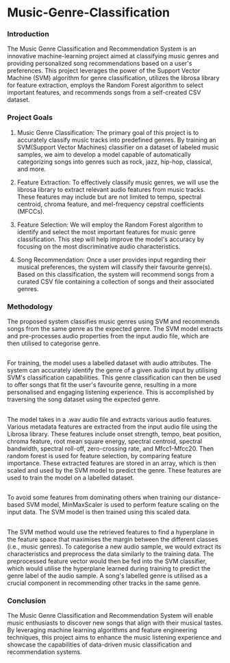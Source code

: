 # Music-Genre-Classification
### Introduction
The Music Genre Classification and Recommendation System is an innovative machine-learning project aimed at classifying music genres and providing personalized song recommendations based on a user's preferences. This project leverages the power of the Support Vector Machine (SVM) algorithm for genre classification, utilizes the librosa library for feature extraction, employs the Random Forest algorithm to select important features, and recommends songs from a self-created CSV dataset.
### Project Goals
1. Music Genre Classification: The primary goal of this project is to accurately classify music tracks into predefined genres. By training an SVM(Support Vector Machines) classifier on a dataset of labeled music samples, we aim to develop a model capable of automatically categorizing songs into genres such as rock, jazz, hip-hop, classical, and more.

2. Feature Extraction: To effectively classify music genres, we will use the librosa library to extract relevant audio features from music tracks. These features may include but are not limited to tempo, spectral centroid, chroma feature, and mel-frequency cepstral coefficients (MFCCs).

3. Feature Selection: We will employ the Random Forest algorithm to identify and select the most important features for music genre classification. This step will help improve the model's accuracy by focusing on the most discriminative audio characteristics.

4. Song Recommendation: Once a user provides input regarding their musical preferences, the system will classify their favourite genre(s). Based on this classification, the system will recommend songs from a curated CSV file containing a collection of songs and their associated genres.
### Methodology
The proposed system classifies music genres using SVM and recommends songs from the same genre as the expected genre. The SVM model extracts and pre-processes audio properties from the input audio file, which are then utilised to categorise genre.
##
For training, the model uses a labelled dataset with audio attributes. The system can accurately identify the genre of a given audio input by utilising SVM's classification capabilities. This genre classification can then be used to offer songs that fit the user's favourite genre, resulting in a more personalised and engaging listening experience. This is accomplished by traversing the song dataset using the expected genre. 
##
The model takes in a .wav audio file and extracts various audio features. 
Various metadata features are extracted from the input audio file using the Librosa library. These features include onset strength, tempo, beat position, chroma feature, root mean square energy, spectral centroid, spectral bandwidth, spectral roll-off, zero-crossing rate, and Mfcc1-Mfcc20. Then random forest is used for feature selection, by comparing feature importance. These extracted features are stored in an array, which is then scaled and used by the SVM model to predict the genre.
These features are used to train the model on a labelled dataset.
##
To avoid some features from dominating others when training our distance-based SVM model, MinMaxScaler is used to perform feature scaling on the input data. The SVM model is then trained using this scaled data.
##
The SVM method would use the retrieved features to find a hyperplane in the feature space that maximises the margin between the different classes (i.e., music genres). To categorise a new audio sample, we would extract its characteristics and preprocess the data similarly to the training data. The preprocessed feature vector would then be fed into the SVM classifier, which would utilise the hyperplane learned during training to predict the genre label of the audio sample. A song's labelled genre is utilised as a crucial component in recommending other tracks in the same genre. 

### Conclusion
The Music Genre Classification and Recommendation System will enable music enthusiasts to discover new songs that align with their musical tastes. By leveraging machine learning algorithms and feature engineering techniques, this project aims to enhance the music listening experience and showcase the capabilities of data-driven music classification and recommendation systems.
